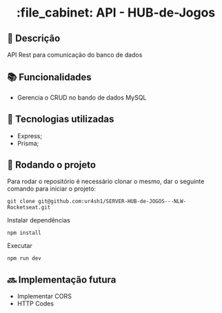 <h1 align="center">:file_cabinet: API - HUB-de-Jogos</h1>

## :memo: Descrição
API Rest para comunicação do banco de dados

## :books: Funcionalidades
* Gerencia o CRUD no bando de dados MySQL

## :wrench: Tecnologias utilizadas
* Express;
* Prisma;

## :rocket: Rodando o projeto
Para rodar o repositório é necessário clonar o mesmo, dar o seguinte comando para iniciar o projeto:
```
git clone git@github.com:ur4sh1/SERVER-HUB-de-JOGOS---NLW-Rocketseat.git
```
Instalar dependências
```
npm install
```
Executar
```
npm run dev
```

## :soon: Implementação futura
* Implementar CORS
* HTTP Codes
